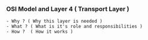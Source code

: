 ### OSI Model and Layer 4 ( Transport Layer )

    - Why ? ( Why this layer is needed )
    - What ? ( What is it's role and responsibilities )
    - How ?  ( How it works )

